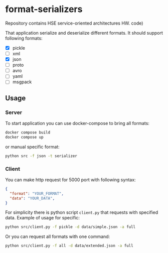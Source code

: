 # format-serializers
Repository contains HSE service-oriented architectures HW.
code)
    
That application serialize and deserialize different formats. It should support following formats:
- [x] pickle
- [ ] xml
- [x] json
- [ ] proto
- [ ] avro
- [ ] yaml
- [ ] msgpack

## Usage
### Server
To start application you can use docker-compose to bring all formats:
```bash
docker compose build
docker compose up
```
or manual specific format:
```bash
python src -f json -t serializer 
```

### Client
You can make http request for 5000 port with following syntax:
```json
{
  "format": "YOUR_FORMAT",
  "data": "YOUR_DATA",
}
```

For simplicity there is python script `client.py` that requests with specified data. Example of usage for specific:
```bash
python src/client.py -f pickle -d data/simple.json -a full
```
Or you can request all formats with one command:
```bash
python src/client.py -f all -d data/extended.json -a full
```

